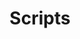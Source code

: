 ---
layout: page
title: Scripts
description: >
  All the scripts
hide_description: true
sitemap: false
permalink: /scripts/
---